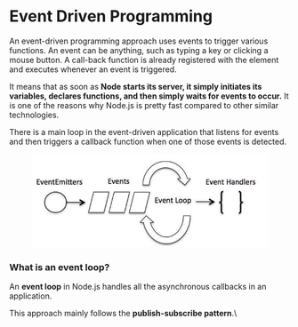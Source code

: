 # Event Driven Programming

An event-driven programming approach uses events to trigger various functions. An event can be anything, such as typing a key or clicking a mouse button. A call-back function is already registered with the element and executes whenever an event is triggered.



It means that as soon as **Node starts its server, it simply initiates its variables, declares functions, and then simply waits for events to occur.** It is one of the reasons why Node.js is pretty fast compared to other similar technologies.

There is a main loop in the event-driven application that listens for events and then triggers a callback function when one of those events is detected.

<figure><img src="../.gitbook/assets/Event Driven Programming" alt=""><figcaption></figcaption></figure>

### **What is an event loop?**

An **event loop** in Node.js handles all the asynchronous callbacks in an application.

This approach mainly follows the **publish-subscribe pattern**.\
